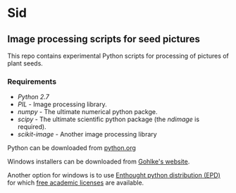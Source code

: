 # Sid
## Image processing scripts for seed pictures

This repo contains experimental Python scripts for processing of pictures of plant seeds.

### Requirements

- *Python 2.7*
- *PIL* - Image processing library. 
- *numpy* - The ultimate numerical python packge.
- *scipy* - The ultimate scientific python package (the _ndimage_  is required).
- *scikit-image* - Another image processing library

Python can be downloaded from [python.org](http://www.python.org/download/releases/2.7.6/)

Windows installers can be downloaded from [Gohlke's website](http://www.lfd.uci.edu/~gohlke/pythonlibs/).

Another option for windows is to use [Enthought python distribution (EPD)](https://www.enthought.com/products/epd/) for which [free academic licenses](https://www.enthought.com/products/canopy/academic/) are available.


